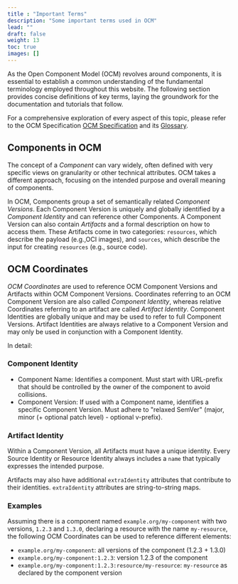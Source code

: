 ```yaml
---
title : "Important Terms"
description: "Some important terms used in OCM"
lead: ""
draft: false
weight: 13
toc: true
images: []
---
```


As the Open Component Model (OCM) revolves around components, it is essential to establish a common understanding of the fundamental terminology employed throughout this website. The following section provides concise definitions of key terms, laying the groundwork for the documentation and tutorials that follow.

For a comprehensive exploration of every aspect of this topic, please refer to the OCM Specification [OCM Specification](https://github.com/open-component-model/ocm-spec/blob/main/README.md) and its [Glossary](https://github.com/open-component-model/ocm-spec/blob/main/doc/glossary.md).

## Components in OCM

The concept of a *Component* can vary widely, often defined with very specific views on granularity or other technical attributes. OCM takes a different approach, focusing on the intended purpose and overall meaning of components.

In OCM, Components group a set of semantically related *Component Versions*. Each Component Version is uniquely and globally identified by a *Component Identity* and can reference other Components. A Component Version can also contain *Artifacts* and a formal description on how to access them. These Artifacts come in two categories: `resources`, which describe the payload (e.g.,OCI images), and `sources`, which describe the input for creating `resources` (e.g., source code).

## OCM Coordinates

*OCM Coordinates* are used to reference OCM Component Versions and Artifacts within OCM Component Versions. Coordinates referring to an OCM Component Version are also called *Component Identity*, whereas relative Coordinates referring to an artifact are called *Artifact Identity*. Component Identities are globally unique and may be used to refer to full Component Versions. Artifact Identities are always relative to a Component Version and may only be used in conjunction with a Component Identity.

In detail:

### Component Identity

- Component Name: Identifies a component. Must start with URL-prefix that should be controlled by the owner of the component to avoid collisions.
- Component Version: If used with a Component name, identifies a specific Component Version. Must adhere to "relaxed SemVer" (major, minor (+ optional patch level) - optional v-prefix).

### Artifact Identity

Within a Component Version, all Artifacts must have a unique identity. Every Source Identity or Resource Identity always includes a `name` that typically expresses the intended purpose.

Artifacts may also have additional `extraIdentity` attributes that contribute to their identities. `extraIdentity` attributes are string-to-string maps.

### Examples

Assuming there is a component named `example.org/my-component` with two versions, `1.2.3` and `1.3.0`, declaring a resource with the name `my-resource`, the following OCM Coordinates can be used to reference different elements:

- `example.org/my-component`: all versions of the component (1.2.3 + 1.3.0)
- `example.org/my-component:1.2.3`: version 1.2.3 of the component
- `example.org/my-component:1.2.3:resource/my-resource`: `my-resource` as declared by the component version

